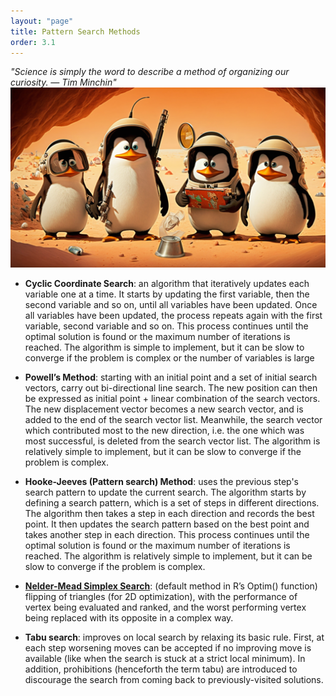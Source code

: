 ```yaml
---
layout: "page"
title: Pattern Search Methods
order: 3.1
---
```

_"Science is simply the word to describe a method of organizing our curiosity. — Tim Minchin"_
![penguine](/assets/images/penguine.png)

- **Cyclic Coordinate Search**: an algorithm that iteratively updates each variable one at a time. It starts by updating the first variable, then the second variable and so on, until all variables have been updated. Once all variables have been updated, the process repeats again with the first variable, second variable and so on. This process continues until the optimal solution is found or the maximum number of iterations is reached. The algorithm is simple to implement, but it can be slow to converge if the problem is complex or the number of variables is large

- **Powell’s Method**: starting with an initial point and a set of initial search vectors, carry out bi-directional line search. The new position can then be expressed as initial point + linear combination of the search vectors. The new displacement vector becomes a new search vector, and is added to the end of the search vector list. Meanwhile, the search vector which contributed most to the new direction, i.e. the one which was most successful, is deleted from the search vector list. The algorithm is relatively simple to implement, but it can be slow to converge if the problem is complex.

- **Hooke-Jeeves (Pattern search) Method**: uses the previous step's search pattern to update the current search. The algorithm starts by defining a search pattern, which is a set of steps in different directions. The algorithm then takes a step in each direction and records the best point. It then updates the search pattern based on the best point and takes another step in each direction. This process continues until the optimal solution is found or the maximum number of iterations is reached. The algorithm is relatively simple to implement, but it can be slow to converge if the problem is complex.

- [**Nelder-Mead Simplex Search**](/algorithms/NelderMead.html): (default method in R’s Optim() function) flipping of triangles (for 2D optimization), with the performance of vertex being evaluated and ranked, and the worst performing vertex being replaced with its opposite in a complex way.

- **Tabu search**: improves on local search by relaxing its basic rule. First, at each step worsening moves can be accepted if no improving move is available (like when the search is stuck at a strict local minimum). In addition, prohibitions (henceforth the term tabu) are introduced to discourage the search from coming back to previously-visited solutions.

